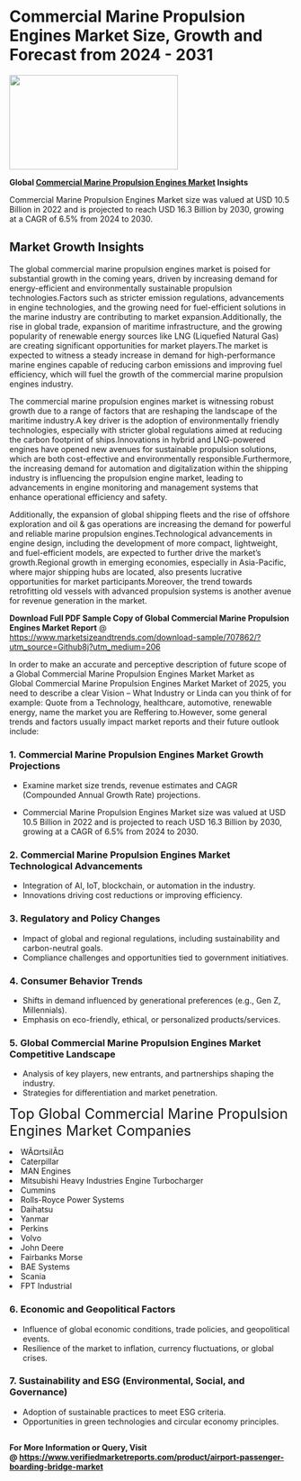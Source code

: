<H1>Commercial Marine Propulsion Engines Market Size, Growth and Forecast from 2024 - 2031</H1><img class="aligncenter size-medium wp-image-584254" src="https://thirdeyenews.in/wp-content/uploads/2024/09/Global-Market-Research-300x168.jpeg" alt="" width="300" height="168" /><p><strong>Global&nbsp;<a href="https://www.marketsizeandtrends.com/download-sample/707862/?utm_source=Github8j?utm_medium=206">Commercial Marine Propulsion Engines Market</a> Insights</strong></p><p>Commercial Marine Propulsion Engines Market size was valued at USD 10.5 Billion in 2022 and is projected to reach USD 16.3 Billion by 2030, growing at a CAGR of 6.5% from 2024 to 2030.</p><p><h2>Market Growth Insights</h2> <p>The global commercial marine propulsion engines market is poised for substantial growth in the coming years, driven by increasing demand for energy-efficient and environmentally sustainable propulsion technologies.Factors such as stricter emission regulations, advancements in engine technologies, and the growing need for fuel-efficient solutions in the marine industry are contributing to market expansion.Additionally, the rise in global trade, expansion of maritime infrastructure, and the growing popularity of renewable energy sources like LNG (Liquefied Natural Gas) are creating significant opportunities for market players.The market is expected to witness a steady increase in demand for high-performance marine engines capable of reducing carbon emissions and improving fuel efficiency, which will fuel the growth of the commercial marine propulsion engines industry.</p> <p>The commercial marine propulsion engines market is witnessing robust growth due to a range of factors that are reshaping the landscape of the maritime industry.A key driver is the adoption of environmentally friendly technologies, especially with stricter global regulations aimed at reducing the carbon footprint of ships.Innovations in hybrid and LNG-powered engines have opened new avenues for sustainable propulsion solutions, which are both cost-effective and environmentally responsible.Furthermore, the increasing demand for automation and digitalization within the shipping industry is influencing the propulsion engine market, leading to advancements in engine monitoring and management systems that enhance operational efficiency and safety.</p> <p>Additionally, the expansion of global shipping fleets and the rise of offshore exploration and oil & gas operations are increasing the demand for powerful and reliable marine propulsion engines.Technological advancements in engine design, including the development of more compact, lightweight, and fuel-efficient models, are expected to further drive the market’s growth.Regional growth in emerging economies, especially in Asia-Pacific, where major shipping hubs are located, also presents lucrative opportunities for market participants.Moreover, the trend towards retrofitting old vessels with advanced propulsion systems is another avenue for revenue generation in the market.</p> <p><span class=""><strong>Download Full PDF Sample Copy of Global Commercial Marine Propulsion Engines Market Report</strong> @ <a href="https://www.marketsizeandtrends.com/download-sample/707862/?utm_source=Github8j?utm_medium=206" target="_blank">https://www.marketsizeandtrends.com/download-sample/707862/?utm_source=Github8j?utm_medium=206</a></span></p><p>In order to make an accurate and perceptive description of future scope of a Global&nbsp;Commercial Marine Propulsion Engines Market Market as Global&nbsp;Commercial Marine Propulsion Engines Market Market of 2025, you need to describe a clear Vision &ndash; What Industry or Linda can you think of for example: Quote from a Technology, healthcare, automotive, renewable energy, name the market you are Reffering to.However, some general trends and factors usually impact market reports and their future outlook include:</p><h3>1.&nbsp;<strong>Commercial Marine Propulsion Engines Market Growth Projections</strong></h3><ul><li>Examine market size trends, revenue estimates and CAGR (Compounded Annual Growth Rate) projections.</li><li><p>Commercial Marine Propulsion Engines Market size was valued at USD 10.5 Billion in 2022 and is projected to reach USD 16.3 Billion by 2030, growing at a CAGR of 6.5% from 2024 to 2030.</p></li></ul><h3>2.&nbsp;<strong>Commercial Marine Propulsion Engines Market Technological Advancements</strong></h3><ul><li>Integration of AI, IoT, blockchain, or automation in the industry.</li><li>Innovations driving cost reductions or improving efficiency.</li></ul><h3>3.&nbsp;<strong>Regulatory and Policy Changes</strong></h3><ul><li>Impact of global and regional regulations, including sustainability and carbon-neutral goals.</li><li>Compliance challenges and opportunities tied to government initiatives.</li></ul><h3>4.&nbsp;<strong>Consumer Behavior Trends</strong></h3><ul><li>Shifts in demand influenced by generational preferences (e.g., Gen Z, Millennials).</li><li>Emphasis on eco-friendly, ethical, or personalized products/services.</li></ul><h3>5.&nbsp;<strong>Global Commercial Marine Propulsion Engines Market Competitive Landscape</strong></h3><ul><li>Analysis of key players, new entrants, and partnerships shaping the industry.</li><li>Strategies for differentiation and market penetration.</li></ul><p data-pm-slice="1 1 []"><span style="color: inherit; font-family: inherit; font-size: 25px;">Top Global Commercial Marine Propulsion Engines Market Companies</span></p><div class="" data-test-id=""><p><li>WÃ¤rtsilÃ¤</li><li> Caterpillar</li><li> MAN Engines</li><li> Mitsubishi Heavy Industries Engine Turbocharger</li><li> Cummins</li><li> Rolls-Royce Power Systems</li><li> Daihatsu</li><li> Yanmar</li><li> Perkins</li><li> Volvo</li><li> John Deere</li><li> Fairbanks Morse</li><li> BAE Systems</li><li> Scania</li><li> FPT Industrial</li></p></div><h3>6.&nbsp;<strong>Economic and Geopolitical Factors</strong></h3><ul><li>Influence of global economic conditions, trade policies, and geopolitical events.</li><li>Resilience of the market to inflation, currency fluctuations, or global crises.</li></ul><h3>7.&nbsp;<strong>Sustainability and ESG (Environmental, Social, and Governance)</strong></h3><ul><li>Adoption of sustainable practices to meet ESG criteria.</li><li>Opportunities in green technologies and circular economy principles.</li></ul><h2><strong style="font-size: 14px;">For More Information or Query, Visit @&nbsp;</strong><a style="background-color: #ffffff; font-size: 14px;" href="https://www.marketsizeandtrends.com/report/commercial-marine-propulsion-engines-market/" target="_blank">https://www.verifiedmarketreports.com/product/airport-passenger-boarding-bridge-market</a></h2>